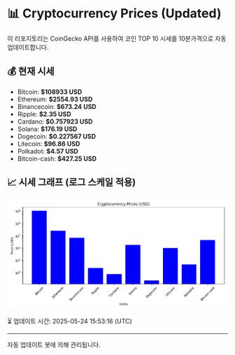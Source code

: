
# 📊 Cryptocurrency Prices (Updated)

이 리포지토리는 CoinGecko API를 사용하여 코인 TOP 10 시세를 10분가격으로 자동 업데이트합니다.

## 💰 현재 시세
- Bitcoin: **$108933 USD**
- Ethereum: **$2554.93 USD**
- Binancecoin: **$673.24 USD**
- Ripple: **$2.35 USD**
- Cardano: **$0.757923 USD**
- Solana: **$176.19 USD**
- Dogecoin: **$0.227567 USD**
- Litecoin: **$96.86 USD**
- Polkadot: **$4.57 USD**
- Bitcoin-cash: **$427.25 USD**

## 📈 시세 그래프 (로그 스케일 적용)
![Crypto Prices](crypto_prices.png)

⏳ 업데이트 시간: 2025-05-24 15:53:16 (UTC)

---
자동 업데이트 봇에 의해 관리됩니다.
